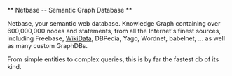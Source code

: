 ** Netbase -- Semantic Graph Database **

Netbase, your semantic web database. 
Knowledge Graph containing over 600,000,000 nodes and statements, 
from all the Internet's finest sources, including Freebase, [WikiData](https://www.wikidata.org/wiki/Q54837), DBPedia, Yago, Wordnet, babelnet, ... 
as well as many custom GraphDBs. 

From simple entities to complex queries, this is by far the fastest db of its kind.
